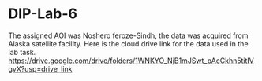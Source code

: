 # DIP-Lab-6
The assigned AOI was Noshero feroze-Sindh, the data was acquired from Alaska satellite facility. Here is the cloud drive link for the data used in the lab task.
https://drive.google.com/drive/folders/1WNKYO_NjB1mJSwt_pAcCkhn5titIVgvX?usp=drive_link
